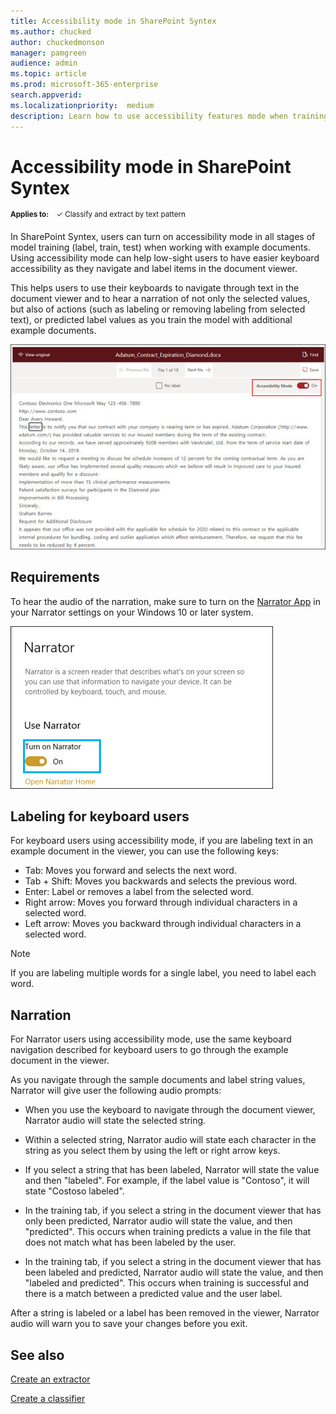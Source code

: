 ```yaml
---
title: Accessibility mode in SharePoint Syntex
ms.author: chucked
author: chuckedmonson
manager: pamgreen
audience: admin
ms.topic: article
ms.prod: microsoft-365-enterprise
search.appverid: 
ms.localizationpriority:  medium
description: Learn how to use accessibility features mode when training and working with models in SharePoint Syntex.
---
```


# Accessibility mode in SharePoint Syntex

<sup>**Applies to:**  &ensp; &#10003; Classify and extract by text pattern </sup>

In SharePoint Syntex, users can turn on accessibility mode in all stages of model training (label, train, test) when working with example documents. Using accessibility mode can help low-sight users to have easier keyboard accessibility as they navigate and label items in the document viewer.

This helps users to use their keyboards to navigate through text in the document viewer and to hear a narration of not only the selected values, but also of actions (such as labeling or removing labeling from selected text), or predicted label values as you train the model with additional example documents. 

![Accessibility mode.](../media/content-understanding/accessibility-mode.png)

## Requirements

To hear the audio of the narration, make sure to turn on the [Narrator App](https://support.microsoft.com/windows/complete-guide-to-narrator-e4397a0d-ef4f-b386-d8ae-c172f109bdb1) in your Narrator settings on your Windows 10 or later system.

![Turn on Narrator.](../media/content-understanding/narrator-settings.png)

## Labeling for keyboard users

For keyboard users using accessibility mode, if you are labeling text in an example document in the viewer, you can use the following keys:

- Tab: Moves you forward and selects the next word.
- Tab + Shift: Moves you backwards and selects the previous word.
- Enter: Label or removes a label from the selected word.
- Right arrow: Moves you forward through individual characters in a selected word.
- Left arrow: Moves you backward through individual characters in a selected word.

> [!NOTE]
> If you are labeling multiple words for a single label, you need to label each word.

## Narration

For Narrator users using accessibility mode, use the same keyboard navigation described for keyboard users to go through the example document in the viewer.

As you navigate through the sample documents and label string values, Narrator will give user the following audio prompts:

- When you use the keyboard to navigate through the document viewer, Narrator audio will state the selected string.

- Within a selected string, Narrator audio will state each character in the string as you select them by using the left or right arrow keys.

- If you select a string that has been labeled, Narrator will state the value and then "labeled".  For example, if the label value is "Contoso", it will state "Costoso labeled".

- In the training tab, if you select a string in the document viewer that has only been predicted, Narrator audio will state the value, and then "predicted". This occurs when training predicts a value in the file that does not match what has been labeled by the user.

- In the training tab, if you select a string in the document viewer that has been labeled and predicted, Narrator audio will state the value, and then "labeled and predicted". This occurs when training is successful and there is a match between a predicted value and the user label.

After a string is labeled or a label has been removed in the viewer, Narrator audio will warn you to save your changes before you exit.

## See also

[Create an extractor](create-an-extractor.md)

[Create a classifier](create-a-classifier.md)










 


  
  



